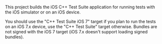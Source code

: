 This project builds the iOS C++ Test Suite application for running tests with the iOS simulator or on an iOS device.

You should use the "C++ Test Suite iOS 7" target if you plan to run the tests on an iOS 7.x device, use the
"C++ Test Suite" target otherwise. Bundles are not signed with the iOS 7 target (iOS 7.x doesn't support loading
signed bundles).
